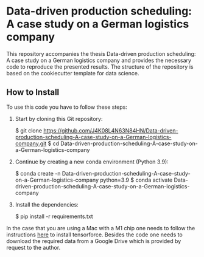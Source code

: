 Data-driven production scheduling: A case study on a German logistics company
==============================

This repository accompanies the thesis Data-driven production scheduling: A case study on a German logistics company
and provides the necessary code to reproduce the presented results.
The structure of the repository is based on the cookiecutter template for data science.

## How to Install

To use this code you have to follow these steps:

1. Start by cloning this Git repository:


    $  git clone https://github.com/J4K08L4N63N84HN/Data-driven-production-scheduling-A-case-study-on-a-German-logistics-company.git
    $  cd Data-driven-production-scheduling-A-case-study-on-a-German-logistics-company

2. Continue by creating a new conda environment (Python 3.9):


    $  conda create -n Data-driven-production-scheduling-A-case-study-on-a-German-logistics-company python=3.9
    $  conda activate Data-driven-production-scheduling-A-case-study-on-a-German-logistics-company

3. Install the dependencies:


    $ pip install -r requirements.txt

In the case that you are using a Mac with a M1 chip one needs to follow the instructions [here](https://tensorforce.readthedocs.io/en/latest/basics/installation.html) to install tensorforce.
Besides the code one needs to download the required data from a Google Drive which is provided by request to the author.

